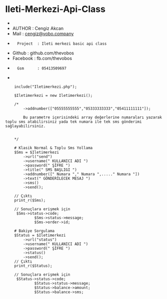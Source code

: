 # Ileti-Merkezi-Api-Class


*
*	AUTHOR   : Cengiz Akcan
*	Mail     : cengiz@vobo.company
*   	Project  : Ileti merkezi basic api class 
*	Github	 : github.com/thevobos
*	Facebook : fb.com/thevobos
*   	Gsm      : 05413509697
*



        include("Iletimerkezi.php");

        $Iletimerkezi = new Iletimerkezi();

		/*
			->addnumber(["05555555555","05333333333","05411111111"]);
			
			Bu parametre içerisindeki array değerlerine numaraları yazarak toplu sms atabilirsiniz yada tek numara ile tek sms gönderimi sağlayabilirsiniz.
			
			
		*/
		
        # Klasik Normal & Toplu Sms Yollama
        $Sms = $Iletimerkezi
			->url("send")
			->username(" KULLANICI ADI ")
			->password(" ŞİFRE ")
			->title(" SMS BAŞLIGI ")
			->addnumber([" Numara "," Numara ",....." Numara "])
			->text(" GÖNDERİLECEK MESAJ ")
			->sms()
			->send();

		// Çıktı
		print_r($Sms);
		
		// Sonuçlara erişmek için 
		 $Sms->status->code;	
                 $Sms->status->message;	
                 $Sms->order->id;

        # Bakiye Sorgulama
        $Status = $Iletimerkezi
			->url("status")
			->username(" KULLANICI ADI ")
			->password(" ŞİFRE ")
			->status()
			->send();
		// Çıktı
		print_r($Status);
		
		// Sonuçlara erişmek için 
		 $Status->status->code;	
                 $Status->status->message;	
                 $Status->balance->amount;
                 $Status->balance->sms;

